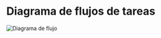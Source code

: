 # Diagrama de flujos de tareas

<!--
Subid vuestro diagrama de flujo de tareas en formato de imagen 
en esta misma carpeta y enlazadlo en este documento, así:

![Diagrama de flujo](DIAGRAMA-DE-FLUJO.png)
-->
![Diagrama de flujo](DIAGRAMA-DE-FLUJO.jpg)

